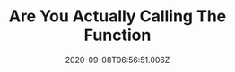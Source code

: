 ---
title: Are You Actually Calling The Function
date: "2020-09-08T06:56:51.006Z"
description: "In which Gareth needs to add something to the checklist."
---